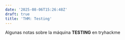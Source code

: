 ```yaml
---
date: '2025-08-06T15:26:48Z'
draft: true
title: 'THM: Testing'
---
```


Algunas notas sobre la máquina **TESTING** en tryhackme 